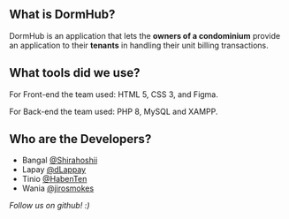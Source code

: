 ## What is DormHub?

DormHub is an application that lets the __owners of a condominium__ provide an application to their __tenants__ in handling their unit billing transactions.

## What tools did we use?

For Front-end the team used: HTML 5, CSS 3, and Figma.

For Back-end the team used: PHP 8, MySQL and XAMPP.

## Who are the Developers?
- Bangal [@Shirahoshii](https://github.com/Shirahoshiii)
- Lapay [@dLappay](https://github.com/dLappay)
- Tinio [@HabenTen](https://github.com/HabenTen)
- Wania [@jirosmokes](https://github.com/jirosmokes)

_Follow us on github! :)_
